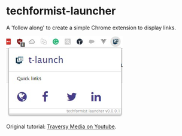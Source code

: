 # techformist-launcher
A 'follow along' to create a simple Chrome extension to display links.

![Screenshot](https://github.com/prashanth1k/techformist-launcher/blob/master/images/techformist%20launcher%20screenshot.jpg)

Original tutorial: [Traversy Media on Youtube](https://www.youtube.com/watch?v=wHZCYi1K664).
